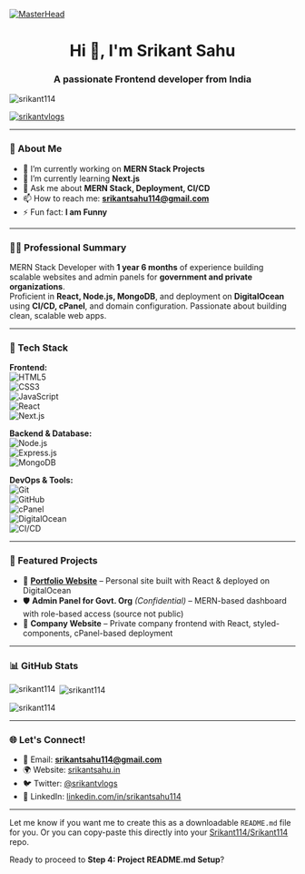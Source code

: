 [![MasterHead](https://repository-images.githubusercontent.com/588181932/e36ec678-7984-4cdd-8e4c-a3932772ff8e)](https://github.com/Srikant114)
<h1 align="center">Hi 👋, I'm Srikant Sahu</h1>
<h3 align="center">A passionate Frontend developer from India</h3>

<p align="left"> <img src="https://komarev.com/ghpvc/?username=srikant114&label=Profile%20views&color=0e75b6&style=flat" alt="srikant114" /> </p>
<p align="left"> <a href="https://twitter.com/srikantvlogs" target="blank"><img src="https://img.shields.io/twitter/follow/srikantvlogs?logo=twitter&style=for-the-badge" alt="srikantvlogs" /></a> </p>

---

### 💼 About Me
- 🔭 I’m currently working on **MERN Stack Projects**
- 🌱 I’m currently learning **Next.js**
- 💬 Ask me about **MERN Stack, Deployment, CI/CD**
- 📫 How to reach me: **srikantsahu114@gmail.com**
- ⚡ Fun fact: **I am Funny**

---

### 👨‍💻 Professional Summary
MERN Stack Developer with **1 year 6 months** of experience building scalable websites and admin panels for **government and private organizations**.  
Proficient in **React, Node.js, MongoDB**, and deployment on **DigitalOcean** using **CI/CD, cPanel**, and domain configuration. Passionate about building clean, scalable web apps.

---

### 🚀 Tech Stack

**Frontend:**  
![HTML5](https://img.shields.io/badge/-HTML5-E34F26?style=flat&logo=html5&logoColor=white)  
![CSS3](https://img.shields.io/badge/-CSS3-1572B6?style=flat&logo=css3)  
![JavaScript](https://img.shields.io/badge/-JavaScript-F7DF1E?style=flat&logo=javascript&logoColor=black)  
![React](https://img.shields.io/badge/-React-61DAFB?style=flat&logo=react)  
![Next.js](https://img.shields.io/badge/-Next.js-000000?style=flat&logo=next.js)

**Backend & Database:**  
![Node.js](https://img.shields.io/badge/-Node.js-339933?style=flat&logo=node.js&logoColor=white)  
![Express.js](https://img.shields.io/badge/-Express.js-000000?style=flat&logo=express)  
![MongoDB](https://img.shields.io/badge/-MongoDB-47A248?style=flat&logo=mongodb)

**DevOps & Tools:**  
![Git](https://img.shields.io/badge/-Git-F05032?style=flat&logo=git&logoColor=white)  
![GitHub](https://img.shields.io/badge/-GitHub-181717?style=flat&logo=github)  
![cPanel](https://img.shields.io/badge/-cPanel-FF6C2C?style=flat&logo=cpanel)  
![DigitalOcean](https://img.shields.io/badge/-DigitalOcean-0080FF?style=flat&logo=digitalocean)  
![CI/CD](https://img.shields.io/badge/-CI/CD-blue?style=flat)

---

### 📌 Featured Projects

- 🔗 **[Portfolio Website](https://srikantsahu.in)** – Personal site built with React & deployed on DigitalOcean  
- 🛡️ **Admin Panel for Govt. Org** *(Confidential)* – MERN-based dashboard with role-based access (source not public)  
- 🏢 **Company Website** – Private company frontend with React, styled-components, cPanel-based deployment  

---

### 📊 GitHub Stats

<p><img align="left" src="https://github-readme-stats.vercel.app/api/top-langs?username=srikant114&show_icons=true&locale=en&layout=compact" alt="srikant114" /></p>

<p>&nbsp;<img align="center" src="https://github-readme-stats.vercel.app/api?username=srikant114&show_icons=true&locale=en" alt="srikant114" /></p>

<p><img align="center" src="https://github-readme-streak-stats.herokuapp.com/?user=srikant114&" alt="srikant114" /></p>

---

### 🌐 Let's Connect!
- 📧 Email: **srikantsahu114@gmail.com**  
- 🌍 Website: [srikantsahu.in](https://srikantsahu.in)  
- 🐦 Twitter: [@srikantvlogs](https://twitter.com/srikantvlogs)  
- 💼 LinkedIn: [linkedin.com/in/srikantsahu114](https://linkedin.com/in/srikantsahu114)

---

Let me know if you want me to create this as a downloadable `README.md` file for you. Or you can copy-paste this directly into your [Srikant114/Srikant114](https://github.com/Srikant114/Srikant114) repo.

Ready to proceed to **Step 4: Project README.md Setup**?
